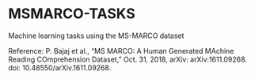# MSMARCO-TASKS
Machine learning tasks using the MS-MARCO dataset

Reference:
P. Bajaj et al., “MS MARCO: A Human Generated MAchine Reading COmprehension Dataset,” Oct. 31, 2018, arXiv: arXiv:1611.09268. doi: 10.48550/arXiv.1611.09268.

